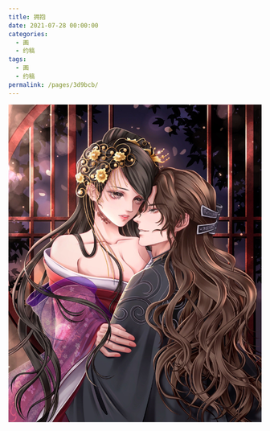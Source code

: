 ```yaml
---
title: 拥抱
date: 2021-07-28 00:00:00
categories: 
  - 画
  - 约稿
tags: 
  - 画
  - 约稿
permalink: /pages/3d9bcb/
---
```


![3](/img/bingzhenqishui/3.jpg)

<!-- more -->
